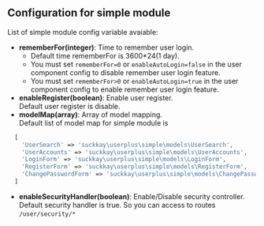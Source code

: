 Configuration for simple module
---

List of simple module config variable avaiable:

+ <b>rememberFor(integer)</b>: Time to remember user login. <BR>
  + Default time rememberFor is 3600*24(1 day). 
  + You must set `rememberFor=0` or `enableAutoLogin=false` in the user component config to disable remember user login feature. 
  + You must set `rememberFor>0`  or `enableAutoLogin=true` in the user component config to enable remember user login feature.
+ <b>enableRegister(boolean)</b>:  Enable user register. <BR>
Default user register is disable.
+ <b>modelMap(array)</b>: Array of model mapping.<BR>
Default list of model map for simple module is
````php
  [
    'UserSearch' => 'suckkay\userplus\simple\models\UserSearch',
    'UserAccounts' => 'suckkay\userplus\simple\models\UserAccounts',
    'LoginForm' => 'suckkay\userplus\simple\models\LoginForm',
    'RegisterForm' => 'suckkay\userplus\simple\models\RegisterForm',
    'ChangePasswordForm' => 'suckkay\userplus\simple\models\ChangePasswordForm',
  ]
````
+ <b>enableSecurityHandler(boolean)</b>: Enable/Disable security controller. 
Default security handler is true. So you can access to routes `/user/security/*`

